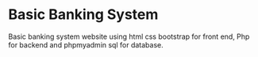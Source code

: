 # Basic Banking System
Basic banking system website using html css bootstrap for front end, Php for backend and phpmyadmin sql for database.


